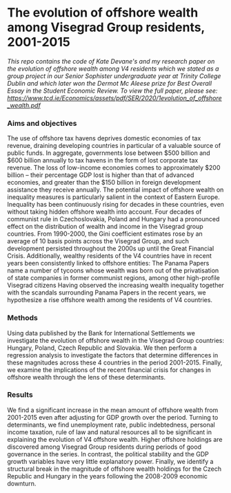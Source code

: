 # The evolution of offshore wealth among Visegrad Group residents, 2001-2015
*This repo contains the code of Kate Devane's and my research paper on the evolution of offshore wealth among V4 residents which we stated as a group project in our Senior Sophister undergraduate year at Trinity College Dublin and which later won the Dermot Mc Aleese prize for Best Overall Essay in the Student Economic Review.*
*To view the full paper, please see: https://www.tcd.ie/Economics/assets/pdf/SER/2020/1evolution_of_offshore_wealth.pdf*

### Aims and objectives

The use of offshore tax havens deprives domestic economies of tax revenue, draining developing countries in particular of a valuable source of public funds. In aggregate, governments lose between $500 billion and $600 billion annually to tax havens in the form of lost corporate tax revenue. The loss of low-income economies comes to approximately $200 billion – their percentage GDP lost is higher than that of advanced economies, and greater than the $150 billion in foreign development assistance they receive annually. The potential impact of offshore wealth on inequality measures is particularly salient in the context of Eastern Europe. Inequality has been continuously rising for decades in these countries, even without taking hidden offshore wealth into account. Four decades of communist rule in Czechoslovakia, Poland and Hungary had a pronounced effect on the distribution of wealth and income in the Visegrad group countries. From 1990-2000, the Gini coefficient estimates rose by an average of 10 basis points across the Visegrad Group, and such development persisted throughout the 2000s up until the Great Financial Crisis. Additionally, wealthy residents of the V4 countries have in recent years been consistently linked to offshore entities: The Panama Papers name a number of tycoons whose wealth was born out of the privatisation of state companies in former communist regions, among other high-profile Visegrad citizens Having observed the increasing wealth inequality together with the scandals surrounding Panama Papers in the recent years, we hypothesize a rise offshore wealth among the residents of V4 countries.


### Methods

Using data published by the Bank for International Settlements we investigate the evolution of offshore wealth in the Visegrad Group countries: Hungary, Poland, Czech Republic and Slovakia. We then perform a regression analysis to investigate the factors that determine differences in these magnitudes across these 4 countries in the period 2001-2015. Finally, we examine the implications of the recent financial crisis for changes in offshore wealth through the lens of these determinants. 

### Results

We find a significant increase in the mean amount of offshore wealth from 2001-2015 even after adjusting for GDP growth over the period. Turning to determinants, we find unemployment rate, public indebtedness, personal income taxation, rule of law and natural resources all to be significant in explaining the evolution of V4 offshore wealth. Higher offshore holdings are discovered among Visegrad Group residents during periods of good governance in the series. In contrast, the political stability and the GDP growth variables have very little explanatory power. Finally, we identify a structural break in the magnitude of offshore wealth holdings for the Czech Republic and Hungary in the years following the 2008-2009 economic downturn.

